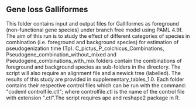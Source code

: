 ## Gene loss Galliformes

This folder contains input and output files for Galliformes as foreground (non-functional gene species) under branch free model using PAML 4.9f. The aim of this run is to study the effect of different categories of species in combination (i.e. foreground and background species) for estimation of pseudogenization time (Tp). C_pictus_P_colchicus_Combinations, Pseudogene_combination_without_mixed and Pseudogene_combinations_with_mix folders contain the combinations of foreground and background species as sub-folders in the directory. The script will also require an alignment file and a newick tree (labelled). The results of this study are provided in supplementary_tables_1.0. Each folder contains their respective control files which can be run with the command: "codeml controlfile.ctl"; where controlfile.ctl is the name of the control file with extension ".ctl".The script requires ape and reshape2 package in R.
